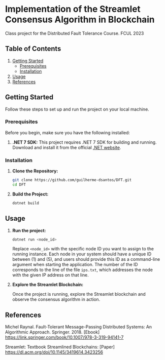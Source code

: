 # Implementation of the Streamlet Consensus Algorithm in Blockchain

Class project for the Distributed Fault Tolerance Course.
FCUL 2023

## Table of Contents

1. [Getting Started](#getting-started)
   - [Prerequisites](#prerequisites)
   - [Installation](#installation)
2. [Usage](#usage)
3. [References](#references)

## Getting Started

Follow these steps to set up and run the project on your local machine.

### Prerequisites

Before you begin, make sure you have the following installed:

1. **.NET 7 SDK:** This project requires .NET 7 SDK for building and running. Download and install it from the official [.NET website](https://dotnet.microsoft.com/download/dotnet/7.0).

### Installation

1. **Clone the Repository:**

   ```bash
   git clone https://github.com/guilherme-dsantos/DFT.git
   cd DFT

   ```

2. **Build the Project:**
   ```bash
   dotnet build
   ```

## Usage

1. **Run the project:**

   ```bash
   dotnet run <node_id>
   ```

   Replace `<node_id>` with the specific node ID you want to assign to the running instance. Each node in your system should have a unique ID between \(1\) and \(5\), and users should provide this ID as a command-line argument when starting the application. The number of the ID corresponds to the line of the file `ips.txt`, which addresses the node with the given IP address on that line.

2. **Explore the Streamlet Blockchain:**

   Once the project is running, explore the Streamlet blockchain and observe the consensus algorithm in action.

## References

Michel Raynal. Fault-Tolerant Message-Passing Distributed Systems: An Algorithmic Approach. Springer. 2018. [Ebook] https://link.springer.com/book/10.1007/978-3-319-94141-7

Streamlet: Textbook Streamlined Blockchains: [Paper] https://dl.acm.org/doi/10.1145/3419614.3423256
